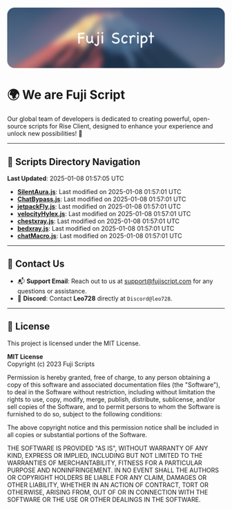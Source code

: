 ![Banner](.github/b.webp)

# 🌍 **We are Fuji Script**

Our global team of developers is dedicated to creating powerful, open-source scripts for Rise Client, designed to enhance your experience and unlock new possibilities! 🌟

---
<!-- SCRIPTS_NAVIGATION_START -->
## 📂 **Scripts Directory Navigation**

**Last Updated**: 2025-01-08 01:57:05 UTC

- **[SilentAura.js](scripts/SilentAura.js)**: Last modified on 2025-01-08 01:57:01 UTC
- **[ChatBypass.js](scripts/ChatBypass.js)**: Last modified on 2025-01-08 01:57:01 UTC
- **[jetpackFly.js](scripts/jetpackFly.js)**: Last modified on 2025-01-08 01:57:01 UTC
- **[velocityHylex.js](scripts/velocityHylex.js)**: Last modified on 2025-01-08 01:57:01 UTC
- **[chestxray.js](scripts/chestxray.js)**: Last modified on 2025-01-08 01:57:01 UTC
- **[bedxray.js](scripts/bedxray.js)**: Last modified on 2025-01-08 01:57:01 UTC
- **[chatMacro.js](scripts/chatMacro.js)**: Last modified on 2025-01-08 01:57:01 UTC

<!-- SCRIPTS_NAVIGATION_END -->

---

## 💬 **Contact Us**  
- 📬 **Support Email**: Reach out to us at [support@fujiscript.com](mailto:support@fujiscript.com) for any questions or assistance.  
- 💬 **Discord**: Contact **Leo728** directly at `Discord@leo728`.

---

## 📜 **License**

This project is licensed under the MIT License.  

**MIT License**  
Copyright (c) 2023 Fuji Scripts  

Permission is hereby granted, free of charge, to any person obtaining a copy of this software and associated documentation files (the "Software"), to deal in the Software without restriction, including without limitation the rights to use, copy, modify, merge, publish, distribute, sublicense, and/or sell copies of the Software, and to permit persons to whom the Software is furnished to do so, subject to the following conditions:  

The above copyright notice and this permission notice shall be included in all copies or substantial portions of the Software.  

THE SOFTWARE IS PROVIDED "AS IS", WITHOUT WARRANTY OF ANY KIND, EXPRESS OR IMPLIED, INCLUDING BUT NOT LIMITED TO THE WARRANTIES OF MERCHANTABILITY, FITNESS FOR A PARTICULAR PURPOSE AND NONINFRINGEMENT. IN NO EVENT SHALL THE AUTHORS OR COPYRIGHT HOLDERS BE LIABLE FOR ANY CLAIM, DAMAGES OR OTHER LIABILITY, WHETHER IN AN ACTION OF CONTRACT, TORT OR OTHERWISE, ARISING FROM, OUT OF OR IN CONNECTION WITH THE SOFTWARE OR THE USE OR OTHER DEALINGS IN THE SOFTWARE.  
